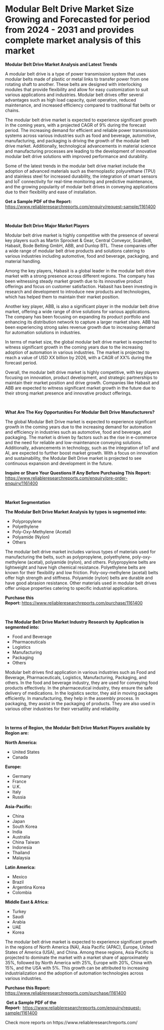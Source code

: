 <p><h1>Modular Belt Drive Market Size Growing and Forecasted for period from 2024 - 2031 and provides complete market analysis of this market</h1></p><p><strong>Modular Belt Drive Market Analysis and Latest Trends</strong></p>
<p><p>A modular belt drive is a type of power transmission system that uses modular belts made of plastic or metal links to transfer power from one rotating shaft to another. These belts are designed with interlocking modules that provide flexibility and allow for easy customization to suit various applications and industries. Modular belt drives offer several advantages such as high load capacity, quiet operation, reduced maintenance, and increased efficiency compared to traditional flat belts or chains.</p><p>The modular belt drive market is expected to experience significant growth in the coming years, with a projected CAGR of 9% during the forecast period. The increasing demand for efficient and reliable power transmission systems across various industries such as food and beverage, automotive, manufacturing, and packaging is driving the growth of the modular belt drive market. Additionally, technological advancements in material science and manufacturing processes are leading to the development of innovative modular belt drive solutions with improved performance and durability.</p><p>Some of the latest trends in the modular belt drive market include the adoption of advanced materials such as thermoplastic polyurethane (TPU) and stainless steel for increased durability, the integration of smart sensors and IoT connectivity for real-time monitoring and predictive maintenance, and the growing popularity of modular belt drives in conveying applications due to their flexibility and ease of installation.</p></p>
<p><strong>Get a Sample PDF of the Report:&nbsp;</strong> <a href="https://www.reliableresearchreports.com/enquiry/request-sample/1161400">https://www.reliableresearchreports.com/enquiry/request-sample/1161400</a></p>
<p>&nbsp;</p>
<p><strong>Modular Belt Drive Major Market Players</strong></p>
<p><p>Modular belt drive market is highly competitive with the presence of several key players such as Martin Sprocket & Gear, Central Conveyor, ScanBelt, Habasit, Bode Belting GmbH, ABB, and Dunlop BTL. These companies offer a wide range of modular belt drive products and solutions catering to various industries including automotive, food and beverage, packaging, and material handling.</p><p>Among the key players, Habasit is a global leader in the modular belt drive market with a strong presence across different regions. The company has been witnessing steady market growth due to its innovative product offerings and focus on customer satisfaction. Habasit has been investing in research and development to introduce new products and technologies, which has helped them to maintain their market position.</p><p>Another key player, ABB, is also a significant player in the modular belt drive market, offering a wide range of drive solutions for various applications. The company has been focusing on expanding its product portfolio and enhancing its distribution network to capture a larger market share. ABB has been experiencing strong sales revenue growth due to increasing demand for automation solutions in industries.</p><p>In terms of market size, the global modular belt drive market is expected to witness significant growth in the coming years due to the increasing adoption of automation in various industries. The market is projected to reach a value of USD XX billion by 2026, with a CAGR of XX% during the forecast period.</p><p>Overall, the modular belt drive market is highly competitive, with key players focusing on innovation, product development, and strategic partnerships to maintain their market position and drive growth. Companies like Habasit and ABB are expected to witness significant market growth in the future due to their strong market presence and innovative product offerings.</p></p>
<p>&nbsp;</p>
<p><strong>What Are The Key Opportunities For Modular Belt Drive Manufacturers?</strong></p>
<p><p>The global Modular Belt Drive market is expected to experience significant growth in the coming years due to the increasing demand for automation and efficiency in industries such as automotive, food and beverage, and packaging. The market is driven by factors such as the rise in e-commerce and the need for reliable and low-maintenance conveying solutions. Additionally, advancements in technology, such as the integration of IoT and AI, are expected to further boost market growth. With a focus on innovation and sustainability, the Modular Belt Drive market is projected to see continuous expansion and development in the future.</p></p>
<p><strong>Inquire or Share Your Questions If Any Before Purchasing This Report:</strong> <a href="https://www.reliableresearchreports.com/enquiry/pre-order-enquiry/1161400">https://www.reliableresearchreports.com/enquiry/pre-order-enquiry/1161400</a></p>
<p>&nbsp;</p>
<p><strong>Market Segmentation</strong></p>
<p><strong>The Modular Belt Drive Market Analysis by types is segmented into:</strong></p>
<p><ul><li>Polypropylene</li><li>Polyethylene</li><li>Poly-Oxy-Methylene (Acetal)</li><li>Polyamide (Nylon)</li><li>Others</li></ul></p>
<p><p>The modular belt drive market includes various types of materials used for manufacturing the belts, such as polypropylene, polyethylene, poly-oxy-methylene (acetal), polyamide (nylon), and others. Polypropylene belts are lightweight and have high chemical resistance. Polyethylene belts are known for their flexibility and low friction. Poly-oxy-methylene (acetal) belts offer high strength and stiffness. Polyamide (nylon) belts are durable and have good abrasion resistance. Other materials used in modular belt drives offer unique properties catering to specific industrial applications.</p></p>
<p><strong>Purchase this Report:&nbsp;</strong><a href="https://www.reliableresearchreports.com/purchase/1161400">https://www.reliableresearchreports.com/purchase/1161400</a></p>
<p>&nbsp;</p>
<p><strong>The Modular Belt Drive Market Industry Research by Application is segmented into:</strong></p>
<p><ul><li>Food and Beverage</li><li>Pharmaceuticals</li><li>Logistics</li><li>Manufacturing</li><li>Packaging</li><li>Others</li></ul></p>
<p><p>Modular belt drives find application in various industries such as Food and Beverage, Pharmaceuticals, Logistics, Manufacturing, Packaging, and others. In the food and beverage industry, they are used for conveying food products effectively. In the pharmaceutical industry, they ensure the safe delivery of medications. In the logistics sector, they aid in moving packages efficiently. In manufacturing, they help in the assembly process. In packaging, they assist in the packaging of products. They are also used in various other industries for their versatility and reliability.</p></p>
<p>&nbsp;</p>
<p><strong>In terms of Region, the Modular Belt Drive Market Players available by Region are:</strong></p>
<p>
    <p> <strong> North America: </strong>
        <ul>
            <li>United States</li>
            <li>Canada</li>
        </ul>
        </p> 
    <p> <strong> Europe: </strong>
        <ul>
            <li>Germany</li>
            <li>France</li>
            <li>U.K.</li>
            <li>Italy</li>
            <li>Russia</li>
        </ul>
        </p> 
    <p> <strong> Asia-Pacific: </strong>
        <ul>
            <li>China</li>
            <li>Japan</li>
            <li>South Korea</li>
            <li>India</li>
            <li>Australia</li>
            <li>China Taiwan</li>
            <li>Indonesia</li>
            <li>Thailand</li>
            <li>Malaysia</li>
        </ul>
        </p> 
    <p> <strong> Latin America: </strong>
        <ul>
            <li>Mexico</li>
            <li>Brazil</li>
            <li>Argentina Korea</li>
            <li>Colombia</li>
        </ul>
        </p> 
    <p> <strong> Middle East & Africa: </strong>
        <ul>
            <li>Turkey</li>
            <li>Saudi</li>
            <li>Arabia</li>
            <li>UAE</li>
            <li>Korea</li>
        </ul>
    </p>
    </p>
<p><p>The modular belt drive market is expected to experience significant growth in the regions of North America (NA), Asia Pacific (APAC), Europe, United States of America (USA), and China. Among these regions, Asia Pacific is projected to dominate the market with a market share of approximately 35%, followed by North America with 25%, Europe with 20%, China with 15%, and the USA with 5%. This growth can be attributed to increasing industrialization and the adoption of automation technologies across various industries.</p></p>
<p><strong>Purchase this Report: </strong><a href="https://www.reliableresearchreports.com/purchase/1161400">https://www.reliableresearchreports.com/purchase/1161400</a></p>
<p>&nbsp;<strong>Get a Sample PDF of the Report:&nbsp;&nbsp;</strong><a href="https://www.reliableresearchreports.com/enquiry/request-sample/1161400">https://www.reliableresearchreports.com/enquiry/request-sample/1161400</a></p>
<p><strong></strong></p>
<p>Check more reports on https://www.reliableresearchreports.com/</p>